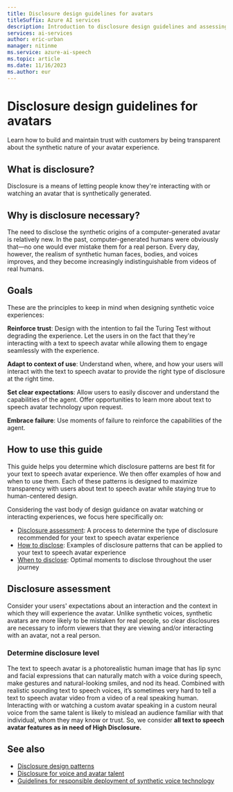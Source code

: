 ```yaml
---
title: Disclosure design guidelines for avatars
titleSuffix: Azure AI services
description: Introduction to disclosure design guidelines and assessing disclosure level for avatars.
services: ai-services
author: eric-urban
manager: nitinme
ms.service: azure-ai-speech
ms.topic: article
ms.date: 11/16/2023
ms.author: eur
---
```


# Disclosure design guidelines for avatars

Learn how to build and maintain trust with customers by being transparent about the synthetic nature of your avatar experience.

## What is disclosure?

Disclosure is a means of letting people know they're interacting with or watching an avatar that is synthetically generated. 

## Why is disclosure necessary?

The need to disclose the synthetic origins of a computer-generated avatar is relatively new. In the past, computer-generated humans were obviously that—no one would ever mistake them for a real person. Every day, however, the realism of synthetic human faces, bodies, and voices improves, and they become increasingly indistinguishable from videos of real humans.

## Goals

These are the principles to keep in mind when designing synthetic voice experiences: 

**Reinforce trust**: Design with the intention to fail the Turing Test without degrading the experience. Let the users in on the fact that they're interacting with a text to speech avatar while allowing them to engage seamlessly with the experience.

**Adapt to context of use**: Understand when, where, and how your users will interact with the text to speech avatar to provide the right type of disclosure at the right time. 

**Set clear expectations**: Allow users to easily discover and understand the capabilities of the agent. Offer opportunities to learn more about text to speech avatar technology upon request. 

**Embrace failure**: Use moments of failure to reinforce the capabilities of the agent. 

## How to use this guide

This guide helps you determine which disclosure patterns are best fit for your text to speech avatar experience. We then offer examples of how and when to use them. Each of these patterns is designed to maximize transparency with users about text to speech avatar while staying true to human-centered design.

Considering the vast body of design guidance on avatar watching or interacting experiences, we focus here specifically on: 
- [Disclosure assessment](#disclosure-assessment): A process to determine the type of disclosure recommended for your text to speech avatar experience 
- [How to disclose](/azure/ai-foundry/responsible-ai/speech-service/custom-neural-voice/concepts-disclosure-patterns?context=/azure/ai-services/speech-service/context/context): Examples of disclosure patterns that can be applied to your text to speech avatar experience 
- [When to disclose](/azure/ai-foundry/responsible-ai/speech-service/custom-neural-voice/concepts-disclosure-patterns#when-to-disclose?context=/azure/ai-services/speech-service/context/context): Optimal moments to disclose throughout the user journey

## Disclosure assessment

Consider your users' expectations about an interaction and the context in which they will experience the avatar. Unlike synthetic voices, synthetic avatars are more likely to be mistaken for real people, so clear disclosures are necessary to inform viewers that they are viewing and/or interacting with an avatar, not a real person.

### Determine disclosure level

The text to speech avatar is a photorealistic human image that has lip sync and facial expressions that can naturally match with a voice during speech, make gestures and natural-looking smiles, and nod its head. Combined with realistic sounding text to speech voices, it’s sometimes very hard to tell a text to speech avatar video from a video of a real speaking human. Interacting with or watching a custom avatar speaking in a custom neural voice from the same talent is likely to mislead an audience familiar with that individual, whom they may know or trust. So, we consider **all text to speech avatar features as in need of High Disclosure.**

## See also

* [Disclosure design patterns](/azure/ai-foundry/responsible-ai/speech-service/custom-neural-voice/concepts-disclosure-patterns?context=/azure/ai-services/speech-service/context/context)
* [Disclosure for voice and avatar talent](/azure/ai-foundry/responsible-ai/speech-service/disclosure-voice-talent?context=%2fazure%2fcognitive-services%2fspeech-service%2fcontext%2fcontext)
* [Guidelines for responsible deployment of synthetic voice technology](/azure/ai-foundry/responsible-ai/speech-service/custom-neural-voice/concepts-guidelines-responsible-deployment-synthetic?context=/azure/ai-services/speech-service/context/context)
